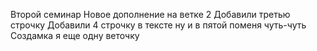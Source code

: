 Второй семинар
Новое дополнение на ветке 2
Добавили третью строчку
Добавили 4 строчку в тексте
ну и в пятой поменя чуть-чуть
Создамка я еще одну веточку